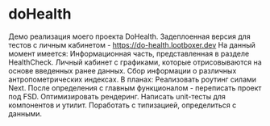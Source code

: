 # doHealth
Демо реализация моего проекта DoHealth. Задеплоенная версия для тестов с личным кабинетом - https://do-health.lootboxer.dev
На данный момент имеется: Информационная часть, представленная в разделе HealthCheck. Личный кабинет с графиками, которые отрисовываются на основе введенных ранее данных. Сбор информации о различных антропометрических индексах.
В планах: Реализовать роутинг силами Next. После определения с главным функционалом - переписать проект под FSD. Оптимизировать рендеринг. Написать unit-тесты для компонентов и утилит. Поработать с типизацией, определиться с данными.